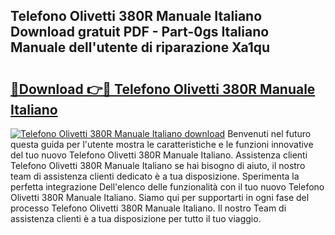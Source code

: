 ## Telefono Olivetti 380R Manuale Italiano Download gratuit PDF - Part-0gs Italiano Manuale dell'utente di riparazione Xa1qu

# <h2><a href="http://df99luu.blite.top/?on=Telefono+Olivetti+380R+Manuale+Italiano">🔗Download 👉🔴 Telefono Olivetti 380R Manuale Italiano</a></h2>

[![Telefono Olivetti 380R Manuale Italiano download](https://i.imgur.com/lujVjoI.png)](http://df99luu.blite.top/?on=Telefono+Olivetti+380R+Manuale+Italiano)
Benvenuti nel futuro questa guida per l'utente mostra le caratteristiche e le funzioni innovative del tuo nuovo Telefono Olivetti 380R Manuale Italiano. Assistenza clienti Telefono Olivetti 380R Manuale Italiano se hai bisogno di aiuto, il nostro team di assistenza clienti dedicato è a tua disposizione. Sperimenta la perfetta integrazione Dell'elenco delle funzionalità con il tuo nuovo Telefono Olivetti 380R Manuale Italiano. Siamo qui per supportarti in ogni fase del processo Telefono Olivetti 380R Manuale Italiano. Il nostro Team di assistenza clienti è a tua disposizione per tutto il tuo viaggio.
